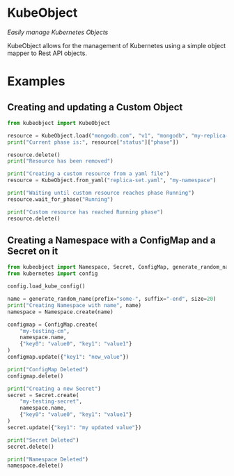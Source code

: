 # KubeObject

_Easily manage Kubernetes Objects_

KubeObject allows for the management of Kubernetes using a simple object mapper to Rest API objects.

# Examples

## Creating and updating a Custom Object

``` python
from kubeobject import KubeObject

resource = KubeObject.load("mongodb.com", "v1", "mongodb", "my-replica-set", "my-namespace")
print("Current phase is:", resource["status"]["phase"])

resource.delete()
print("Resource has been removed")

print("Creating a custom resource from a yaml file")
resource = KubeObject.from_yaml("replica-set.yaml", "my-namespace")

print("Waiting until custom resource reaches phase Running")
resource.wait_for_phase("Running")

print("Custom resource has reached Running phase")
resource.delete()
```

## Creating a Namespace with a ConfigMap and a Secret on it

``` python
from kubeobject import Namespace, Secret, ConfigMap, generate_random_name
from kubernetes import config

config.load_kube_config()

name = generate_random_name(prefix="some-", suffix="-end", size=20)
print("Creating Namespace with name", name)
namespace = Namespace.create(name)

configmap = ConfigMap.create(
    "my-testing-cm",
    namespace.name,
    {"key0": "value0", "key1": "value1"}
)
configmap.update({"key1": "new_value"})

print("ConfigMap Deleted")
configmap.delete()

print("Creating a new Secret")
secret = Secret.create(
    "my-testing-secret",
    namespace.name,
    {"key0": "value0", "key1": "value1"}
)
secret.update({"key1": "my updated value"})

print("Secret Deleted")
secret.delete()

print("Namespace Deleted")
namespace.delete()
```
